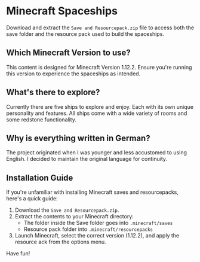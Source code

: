 # Minecraft Spaceships

Download and extract the `Save and Resourcepack.zip` file to access both the save folder and the resource pack used to build the spaceships.

## Which Minecraft Version to use?

This content is designed for Minecraft Version 1.12.2. Ensure you're running this version to experience the spaceships as intended.

## What's there to explore?

Currently there are five ships to explore and enjoy. Each with its own unique personality and features. All ships come with a wide variety of rooms and some redstone functionality.

## Why is everything written in German?

The project originated when I was younger and less accustomed to using English. I decided to maintain the original language for continuity.

## Installation Guide

If you're unfamiliar with installing Minecraft saves and resourcepacks, here's a quick guide:

1. Download the `Save and Resourcepack.zip`.
2. Extract the contents to your Minecraft directory:
   - The folder inside the Save folder goes into `.minecraft/saves`
   - Resource pack folder into `.minecraft/resourcepacks`
3. Launch Minecraft, select the correct version (1.12.2), and apply the resource ack from the options menu.

Have fun!